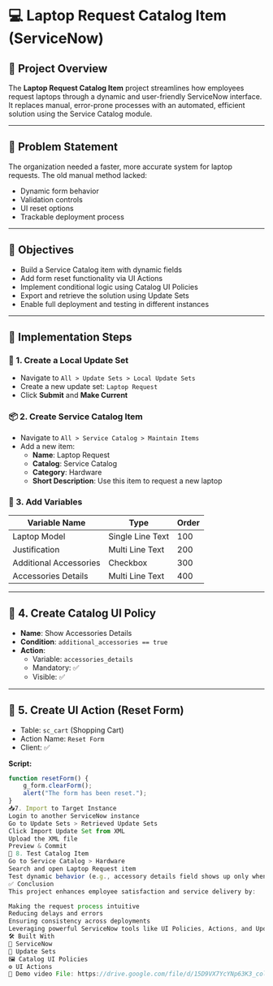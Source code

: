 # 💻 Laptop Request Catalog Item (ServiceNow)

## 📌 Project Overview

The **Laptop Request Catalog Item** project streamlines how employees request laptops through a dynamic and user-friendly ServiceNow interface. It replaces manual, error-prone processes with an automated, efficient solution using the Service Catalog module.

---

## 🚀 Problem Statement

The organization needed a faster, more accurate system for laptop requests. The old manual method lacked:

- Dynamic form behavior
- Validation controls
- UI reset options
- Trackable deployment process

---

## 🎯 Objectives

- Build a Service Catalog item with dynamic fields
- Add form reset functionality via UI Actions
- Implement conditional logic using Catalog UI Policies
- Export and retrieve the solution using Update Sets
- Enable full deployment and testing in different instances

---

## 🔧 Implementation Steps

### 🧱 1. Create a Local Update Set
- Navigate to `All > Update Sets > Local Update Sets`
- Create a new update set: `Laptop Request`
- Click **Submit** and **Make Current**

### 📦 2. Create Service Catalog Item
- Navigate to `All > Service Catalog > Maintain Items`
- Add a new item:  
  - **Name**: Laptop Request  
  - **Catalog**: Service Catalog  
  - **Category**: Hardware  
  - **Short Description**: Use this item to request a new laptop

### 📝 3. Add Variables
| Variable Name           | Type            | Order |
|-------------------------|------------------|--------|
| Laptop Model            | Single Line Text | 100    |
| Justification           | Multi Line Text  | 200    |
| Additional Accessories  | Checkbox         | 300    |
| Accessories Details     | Multi Line Text  | 400    |

---

## 🔀 4. Create Catalog UI Policy

- **Name**: Show Accessories Details
- **Condition**: `additional_accessories == true`
- **Action**:  
  - Variable: `accessories_details`  
  - Mandatory: ✅  
  - Visible: ✅  

---

## 🔁 5. Create UI Action (Reset Form)

- Table: `sc_cart` (Shopping Cart)
- Action Name: `Reset Form`
- Client: ✅

**Script:**
```javascript
function resetForm() {
    g_form.clearForm();
    alert("The form has been reset.");
}
📥7. Import to Target Instance
Login to another ServiceNow instance
Go to Update Sets > Retrieved Update Sets
Click Import Update Set from XML
Upload the XML file
Preview & Commit
🧪 8. Test Catalog Item
Go to Service Catalog > Hardware
Search and open Laptop Request item
Test dynamic behavior (e.g., accessory details field shows up only when checkbox is checked)
✅ Conclusion
This project enhances employee satisfaction and service delivery by:

Making the request process intuitive
Reducing delays and errors
Ensuring consistency across deployments
Leveraging powerful ServiceNow tools like UI Policies, Actions, and Update Sets
🛠️ Built With
🔧 ServiceNow
🧩 Update Sets
🖼️ Catalog UI Policies
⚙️ UI Actions
📎 Demo video File: https://drive.google.com/file/d/15D9VX7YcYNp63K3_colQAtFQeVuWwo_U/view?usp=drivesdk
